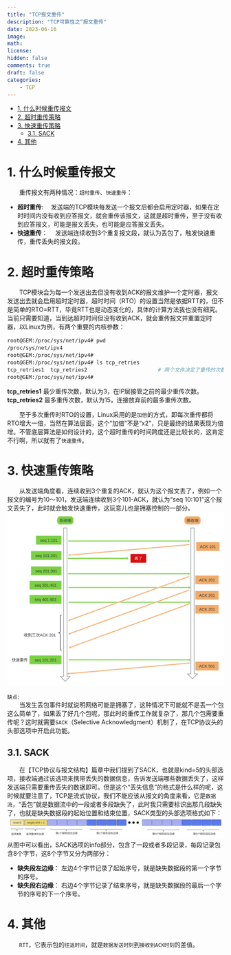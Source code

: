 ```yaml
---
title: "TCP报文重传"
description: "TCP可靠性之“报文重传"
date: 2023-06-16
image: 
math: 
license: 
hidden: false
comments: true
draft: false
categories:
    - TCP
---
```


- [1. 什么时候重传报文](#1-什么时候重传报文)
- [2. 超时重传策略](#2-超时重传策略)
- [3. 快速重传策略](#3-快速重传策略)
  - [3.1. SACK](#31-sack)
- [4. 其他](#4-其他)


# 1. 什么时候重传报文
&emsp;&emsp;重传报文有两种情况：`超时重传`、`快速重传`：  
-  **超时重传**: &emsp;发送端的TCP模块每发送一个报文后都会启用定时器，如果在定时时间内没有收到应答报文，就会重传该报文，这就是超时重传，至于没有收到应答报文，可能是报文丢失，也可能是应答报文丢失。  
-  **快速重传**： &emsp;发送端连续收到3个重复报文段，就认为丢包了，触发快速重传，重传丢失的报文段。


# 2. 超时重传策略
&emsp;&emsp;TCP模块会为每一个发送出去但没有收到ACK的报文维护一个定时器，报文发送出去就会启用超时定时器，超时时间（RTO）的设置当然是依据RTT的，但不是简单的RTO=RTT，毕竟RTT也是动态变化的，具体的计算方法我也没有细究。当前只需要知道，当到达超时时间但没有收到ACK，就会重传报文并重置定时器，以Linux为例，有两个重要的内核参数： 
```bash
root@GEM:/proc/sys/net/ipv4# pwd
/proc/sys/net/ipv4
root@GEM:/proc/sys/net/ipv4# 
root@GEM:/proc/sys/net/ipv4# ls tcp_retries
tcp_retries1  tcp_retries2                       # 两个文件决定了重传的次数
root@GEM:/proc/sys/net/ipv4# 
```
 **tcp_retries1**  最少重传次数，默认为3，在IP层接管之前的最少重传次数。  
 **tcp_retries2**  最多重传次数，默认为15，连接放弃前的最多重传次数。  

&emsp;&emsp;至于多次重传时RTO的设置，Linux采用的是`加倍`的方式，即每次重传都将RTO增大一倍，当然在算法层面，这个“加倍”不是“x2”，只是最终的结果表现为倍增。不管底层算法是如何设计的，这个超时重传的时间跨度还是比较长的，这肯定不行啊，所以就有了`快速重传`。


# 3. 快速重传策略
&emsp;&emsp;从发送端角度看，连续收到3个重复的ACK，就认为这个报文丢了，例如一个报文的编号为10～101，发送端连续收到3个101-ACK，就认为“seq 10:101”这个报文丢失了，此时就会触发快速重传，这玩意儿也是拥塞控制的一部分。   
![](快速重传.svg)

`缺点`:   
&emsp;&emsp;当发生丢包事件时就说明网络可能是拥塞了，这种情况下可能就不是丢一个包这么简单了，如果丢了好几个包呢，那此时的重传工作就复杂了，那几个包需要重传呢？这时就需要`SACK`（Selective Acknowledgment）机制了，在TCP协议头的头部选项中开启此功能。   

## 3.1. SACK
&emsp;&emsp;在【TCP协议与报文结构】篇章中我们提到了SACK，也就是kind=5的头部选项，接收端通过该选项来携带丢失的数据信息，告诉发送端哪些数据丢失了，这样发送端只需要重传丢失的数据即可。但是这个“丢失信息”的格式是什么样的呢，这时候就要注意了，TCP是流式协议，我们不能应该从报文的角度来看，它是`数据流`，“丢包”就是数据流中的一段或者多段缺失了，此时我只需要标识出那几段缺失了，也就是缺失数据段的起始位置和结束位置，SACK类型的头部选项格式如下：     
![](SACK.svg)    
从图中可以看出，SACK选项的info部分，包含了一段或者多段记录，每段记录包含8个字节，这8个字节又分为两部分：    
- **缺失段左边缘**： 左边4个字节记录了起始序号，就是缺失数据段的第一个字节的序号。    
- **缺失段右边缘**： 右边4个字节记录了结束序号，就是缺失数据段的最后一个字节的序号的下一个序号。    


# 4. 其他
&emsp;&emsp;`RTT`，它表示包的`往返时间`，就是`数据发送时刻`到`接收到ACK时刻`的差值。
